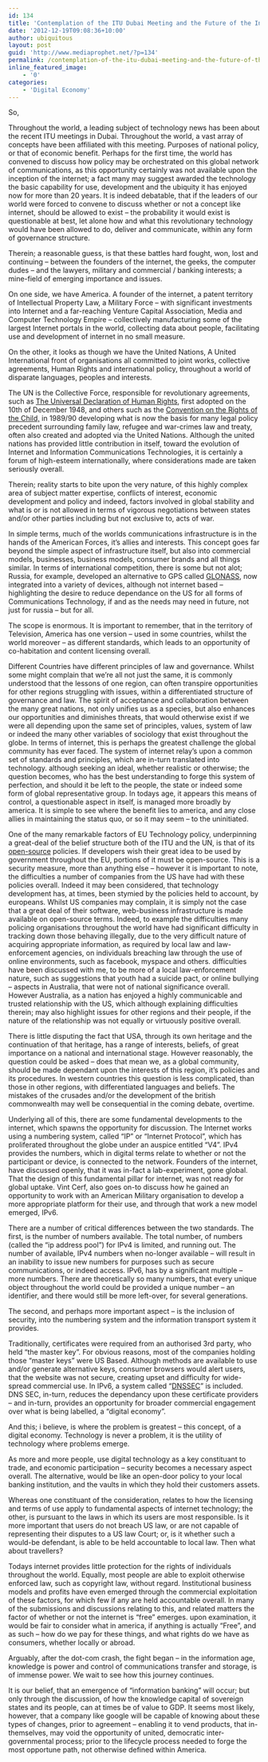 ```yaml
---
id: 134
title: 'Contemplation of the ITU Dubai Meeting and the Future of the Internet'
date: '2012-12-19T09:08:36+10:00'
author: ubiquitous
layout: post
guid: 'http://www.mediaprophet.net/?p=134'
permalink: /contemplation-of-the-itu-dubai-meeting-and-the-future-of-the-internet/
inline_featured_image:
    - '0'
categories:
    - 'Digital Economy'
---
```


So,

Throughout the world, a leading subject of technology news has been about the recent ITU meetings in Dubai. Throughout the world, a vast array of concepts have been affiliated with this meeting. Purposes of national policy, or that of economic benefit. Perhaps for the first time, the world has convened to discuss how policy may be orchestrated on this global network of communications, as this opportunity certainly was not available upon the inception of the internet; a fact many may suggest awarded the technology the basic capability for use, development and the ubiquity it has enjoyed now for more than 20 years. It is indeed debatable, that if the leaders of our world were forced to convene to discuss whether or not a concept like internet, should be allowed to exist – the probability it would exist is questionable at best, let alone how and what this revolutionary technology would have been allowed to do, deliver and communicate, within any form of governance structure.

Therein; a reasonable guess, is that these battles hard fought, won, lost and continuing – between the founders of the internet, the geeks, the computer dudes – and the lawyers, military and commercial / banking interests; a mine-field of emerging importance and issues.

On one side, we have America. A founder of the internet, a patent territory of Intellectual Property Law, a Military Force – with significant investments into Internet and a far-reaching Venture Capital Association, Media and Computer Technology Empire – collectively manufacturing some of the largest Internet portals in the world, collecting data about people, facilitating use and development of internet in no small measure.

On the other, it looks as though we have the United Nations, A United International front of organisations all committed to joint works, collective agreements, Human Rights and international policy, throughout a world of disparate languages, peoples and interests.

The UN is the Collective Force, responsible for revolutionary agreements, such as [The Universal Declaration of Human Rights](http://www.un.org/en/documents/udhr/index.shtml "UN Universal Declaration of Human Rights"), first adopted on the 10th of December 1948, and others such as the [Convention on the Rights of the Child,](http://www2.ohchr.org/english/law/crc.htm "CROC") in 1989/90 developing what is now the basis for many legal policy precedent surrounding family law, refugee and war-crimes law and treaty, often also created and adopted via the United Nations. Although the united nations has provided little contribution in itself, toward the evolution of Internet and Information Communications Technologies, it is certainly a forum of high-esteem internationally, where considerations made are taken seriously overall.

Therein; reality starts to bite upon the very nature, of this highly complex area of subject matter expertise, conflicts of interest, economic development and policy and indeed, factors involved in global stability and what is or is not allowed in terms of vigorous negotiations between states and/or other parties including but not exclusive to, acts of war.

In simple terms, much of the worlds communications infrastructure is in the hands of the American Forces, it’s allies and interests. This concept goes far beyond the simple aspect of infrastructure itself, but also into commercial models, businesses, business models, consumer brands and all things similar. In terms of international competition, there is some but not alot; Russia, for example, developed an alternative to GPS called [GLONASS](http://en.wikipedia.org/wiki/GLONASS "GLONASS"), now integrated into a variety of devices, although not internet based – highlighting the desire to reduce dependance on the US for all forms of Communications Technology, if and as the needs may need in future, not just for russia – but for all.

The scope is enormous. It is important to remember, that in the territory of Television, America has one version – used in some countries, whilst the world moreover – as different standards, which leads to an opportunity of co-habitation and content licensing overall.

Different Countries have different principles of law and governance. Whilst some might complain that we’re all not just the same, it is commonly understood that the lessons of one region, can often transpire opportunities for other regions struggling with issues, within a differentiated structure of governance and law. The spirit of acceptance and collaboration between the many great nations, not only unifies us as a species, but also enhances our opportunities and diminishes threats, that would otherwise exist if we were all depending upon the same set of principles, values, system of law or indeed the many other variables of sociology that exist throughout the globe. In terms of internet, this is perhaps the greatest challenge the global community has ever faced. The system of internet relay’s upon a common set of standards and principles, which are in-turn translated into technology. although seeking an ideal, whether realistic or otherwise; the question becomes, who has the best understanding to forge this system of perfection, and should it be left to the people, the state or indeed some form of global representative group. In todays age, it appears this means of control, a questionable aspect in itself, is managed more broadly by america. It is simple to see where the benefit lies to america, and any close allies in maintaining the status quo, or so it may seem – to the uninitiated.

One of the many remarkable factors of EU Technology policy, underpinning a great-deal of the belief structure both of the ITU and the UN, is that of its [open-source](http://en.wikipedia.org/wiki/Open-source "Open Source") policies. If developers wish their great idea to be used by government throughout the EU, portions of it must be open-source. This is a security measure, more than anything else – however it is important to note, the difficulties a number of companies from the US have had with these policies overall. Indeed it may been considered, that technology development has, at times, been stymied by the policies held to account, by europeans. Whilst US companies may complain, it is simply not the case that a great deal of their software, web-business infrastructure is made available on open-source terms. Indeed, to example the difficulties many policing organisations throughout the world have had significant difficulty in tracking down those behaving illegally, due to the very difficult nature of acquiring appropriate information, as required by local law and law-enforcement agencies, on individuals breaching law through the use of online environments, such as facebook, myspace and others. difficulties have been discussed with me, to be more of a local law-enforcement nature, such as suggestions that youth had a suicide pact, or online bullying – aspects in Australia, that were not of national significance overall. However Australia, as a nation has enjoyed a highly communicable and trusted relationship with the US, which although explaining difficulties therein; may also highlight issues for other regions and their people, if the nature of the relationship was not equally or virtuously positive overall.

There is little disputing the fact that USA, through its own heritage and the continuation of that heritage, has a range of interests, beliefs, of great importance on a national and international stage. However reasonably, the question could be asked – does that mean we, as a global community, should be made dependant upon the interests of this region, it’s policies and its procedures. In western countries this question is less complicated, than those in other regions, with differentiated languages and beliefs. The mistakes of the crusades and/or the development of the british commonwealth may well be consequential in the coming debate, overtime.

Underlying all of this, there are some fundamental developments to the internet, which spawns the opportunity for discussion. The Internet works using a numbering system, called “IP” or “Internet Protocol”, which has proliferated throughout the globe under an auspice entitled “V4”. IPv4 provides the numbers, which in digital terms relate to whether or not the participant or device, is connected to the network. Founders of the internet, have discussed openly, that it was in-fact a lab-experiment, gone global. That the design of this fundamental pillar for internet, was not ready for global uptake. Vint Cerf, also goes on-to discuss how he gained an opportunity to work with an American Military organisation to develop a more appropriate platform for their use, and through that work a new model emerged, IPv6.

There are a number of critical differences between the two standards. The first, is the number of numbers available. The total number, of numbers (called the “ip address pool”) for IPv4 is limited, and running out. The number of available, IPv4 numbers when no-longer available – will result in an inability to issue new numbers for purposes such as secure communications, or indeed access. IPv6, has by a significant multiple – more numbers. There are theoretically so many numbers, that every unique object throughout the world could be provided a unique number – an identifier, and there would still be more left-over, for several generations.

The second, and perhaps more important aspect – is the inclusion of security, into the numbering system and the information transport system it provides.

Traditionally, certificates were required from an authorised 3rd party, who held “the master key”. For obvious reasons, most of the companies holding those “master keys” were US Based. Although methods are available to use and/or generate alternative keys, consumer browsers would alert users, that the website was not secure, creating upset and difficulty for wide-spread commercial use. In IPv6, a system called “[DNSSEC](http://en.wikipedia.org/wiki/Domain_Name_System_Security_Extensions "DNS SEC")” is included. DNS SEC, in-turn, reduces the dependancy upon these certificate providers – and in-turn, provides an opportunity for broader commercial engagement over what is being labelled, a “digital economy”.

And this; i believe, is where the problem is greatest – this concept, of a digital economy. Technology is never a problem, it is the utility of technology where problems emerge.

As more and more people, use digital technology as a key constituant to trade, and economic participation – security becomes a necessary aspect overall. The alternative, would be like an open-door policy to your local banking institution, and the vaults in which they hold their customers assets.

Whereas one constituant of the consideration, relates to how the licensing and terms of use apply to fundamental aspects of internet technology; the other, is pursuant to the laws in which its users are most responsible. Is it more important that users do not breach US law, or are not capable of representing their disputes to a US law Court; or, is it whether such a would-be defendant, is able to be held accountable to local law. Then what about travellers?

Todays internet provides little protection for the rights of individuals throughout the world. Equally, most people are able to exploit otherwise enforced law, such as copyright law, without regard. Institutional business models and profits have even emerged through the commercial exploitation of these factors, for which few if any are held accountable overall. In many of the submissions and discussions relating to this, and related matters the factor of whether or not the internet is “free” emerges. upon examination, it would be fair to consider what in america, if anything is actually “Free”, and as such – how do we pay for these things, and what rights do we have as consumers, whether locally or abroad.

Arguably, after the dot-com crash, the fight began – in the information age, knowledge is power and control of communications transfer and storage, is of immense power. We wait to see how this journey continues.

It is our belief, that an emergence of “information banking” will occur; but only through the discussion, of how the knowledge capital of sovereign states and its people, can at times be of value to GDP. It seems most likely, however, that a company like google will be capable of knowing about these types of changes, prior to agreement – enabling it to vend products, that in-themselves, may void the opportunity of united, democratic inter-governmental process; prior to the lifecycle process needed to forge the most opportune path, not otherwise defined within America.